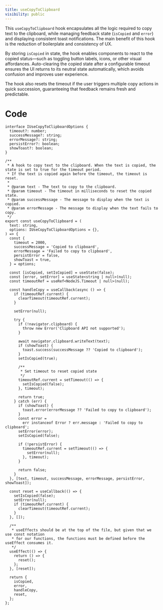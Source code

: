 ```yaml
---
title: useCopyToClipboard
visibility: public
---
```


This `useCopyToClipboard` hook encapsulates all the logic required to copy text to the clipboard, while managing feedback state (`isCopied` and `error`) and displaying consistent toast notifications. The main benefit of this hook is the reduction of boilerplate and consistency of UX.

By storing `isCopied` in state, the hook enables components to react to the copied status—such as toggling button labels, icons, or other visual affordances. Auto-clearing the copied state after a configurable timeout ensures the UI returns to its neutral state automatically, which avoids confusion and improves user experience.

The hook also resets the timeout if the user triggers multiple copy actions in quick succession, guaranteeing that feedback remains fresh and predictable.

# Code

```tsx
interface IUseCopyToClipboardOptions {
  timeout?: number;
  successMessage?: string;
  errorMessage?: string;
  persistError?: boolean;
  showToast?: boolean;
}

/**
 * A hook to copy text to the clipboard. When the text is copied, the state is set to true for the timeout period.
 * If the text is copied again before the timeout, the timeout is reset.
 *
 * @param text - The text to copy to the clipboard.
 * @param timeout - The timeout in milliseconds to reset the copied state.
 * @param successMessage - The message to display when the text is copied.
 * @param errorMessage - The message to display when the text fails to copy.
 */
export const useCopyToClipboard = (
  text: string,
  options: IUseCopyToClipboardOptions = {},
) => {
  const {
    timeout = 2000,
    successMessage = 'Copied to clipboard',
    errorMessage = 'Failed to copy to clipboard',
    persistError = false,
    showToast = true,
  } = options;

  const [isCopied, setIsCopied] = useState(false);
  const [error, setError] = useState<string | null>(null);
  const timeoutRef = useRef<NodeJS.Timeout | null>(null);

  const handleCopy = useCallback(async () => {
    if (timeoutRef.current) {
      clearTimeout(timeoutRef.current);
    }

    setError(null);

    try {
      if (!navigator.clipboard) {
        throw new Error('Clipboard API not supported');
      }

      await navigator.clipboard.writeText(text);
      if (showToast) {
        toast.success(successMessage ?? 'Copied to clipboard');
      }
      setIsCopied(true);

      /**
       * Set timeout to reset copied state
       */
      timeoutRef.current = setTimeout(() => {
        setIsCopied(false);
      }, timeout);

      return true;
    } catch (err) {
      if (showToast) {
        toast.error(errorMessage ?? 'Failed to copy to clipboard');
      }
      const error =
        err instanceof Error ? err.message : 'Failed to copy to clipboard';
      setError(error);
      setIsCopied(false);

      if (!persistError) {
        timeoutRef.current = setTimeout(() => {
          setError(null);
        }, timeout);
      }

      return false;
    }
  }, [text, timeout, successMessage, errorMessage, persistError, showToast]);

  const reset = useCallback(() => {
    setIsCopied(false);
    setError(null);
    if (timeoutRef.current) {
      clearTimeout(timeoutRef.current);
    }
  }, []);

  /**
   * useEffects should be at the top of the file, but given that we use const notation
   * for our functions, the functions must be defined before the useEffect consumes it.
   */
  useEffect(() => {
    return () => {
      reset();
    };
  }, [reset]);

  return {
    isCopied,
    error,
    handleCopy,
    reset,
  };
};
```

